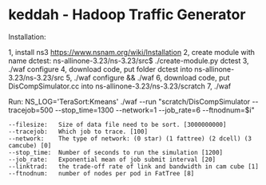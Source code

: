 # keddah - Hadoop Traffic Generator

Installation:

1, install ns3 https://www.nsnam.org/wiki/Installation
2, create module with name dctest: ns-allinone-3.23/ns-3.23/src$ ./create-module.py dctest
3, ./waf configure
4, download code, put folder dctest into ns-allinone-3.23/ns-3.23/src
5, ./waf configure && ./waf
6, download code, put DisCompSimulator.cc into ns-allinone-3.23/ns-3.23/scratch
7, ./waf 

Run:
NS_LOG='TeraSort:Kmeans' ./waf --run "scratch/DisCompSimulator --tracejob=500 --stop_time=1300 --network=1 --job_rate=6 --ftnodnum=$i"

    --filesize:   Size of data file need to be sort. [3000000000]
    --tracejob:   Which job to trace. [100]
    --network:    The type of network: (0 star) (1 fattree) (2 dcell) (3 camcube) [0]
    --stop_time:  Number of seconds to run the simulation [1200]
    --job_rate:   Exponential mean of job submit interval [20]
    --linktrad:   the trade-off rate of link and bandwidth in cam cube [1]
    --ftnodnum:   number of nodes per pod in FatTree [8]
